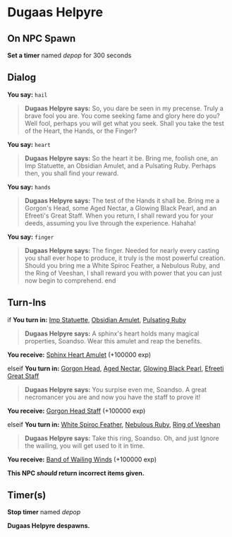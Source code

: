 # Dugaas Helpyre
## On NPC Spawn

**Set a timer** named *depop* for 300 seconds
## Dialog

**You say:** `hail`



>**Dugaas Helpyre says:** So, you dare be seen in my precense. Truly a brave fool you are. You come seeking fame and glory here do you? Well fool, perhaps you will get what you seek. Shall you take the test of the Heart, the Hands, or the Finger?

**You say:** `heart`




>**Dugaas Helpyre says:** So the heart it be. Bring me, foolish one, an Imp Statuette, an Obsidian Amulet, and a Pulsating Ruby. Perhaps then, you shall find your reward.

**You say:** `hands`




>**Dugaas Helpyre says:** The test of the Hands it shall be. Bring me a Gorgon's Head, some Aged Nectar, a Glowing Black Pearl, and an Efreeti's Great Staff. When you return, I shall reward you for your deeds, assuming you live through the experience. Hahaha!

**You say:** `finger`




>**Dugaas Helpyre says:** The finger. Needed for nearly every casting you shall ever hope to produce, it truly is the most powerful creation. Should you bring me a White Spiroc Feather, a Nebulous Ruby, and the Ring of Veeshan, I shall reward you with power that you can just now begin to comprehend.
end

## Turn-Ins



if **You turn in:** [Imp Statuette](/item/20953), [Obsidian Amulet](/item/20786), [Pulsating Ruby](/item/20787)







>**Dugaas Helpyre says:** A sphinx's heart holds many magical properties, Soandso.  Wear this amulet and reap the benefits.


 **You receive:**  [Sphinx Heart Amulet](/item/14560) (+100000 exp)

elseif **You turn in:** [Gorgon Head](/item/20790), [Aged Nectar](/item/20967), [Glowing Black Pearl](/item/20791), [Efreeti Great Staff](/item/20792)



>**Dugaas Helpyre says:** You surpise even me, Soandso.  A great necromancer you are and now you have the staff to prove it!


 **You receive:**  [Gorgon Head Staff](/item/11689) (+100000 exp)

elseif **You turn in:** [White Spiroc Feather](/item/20960), [Nebulous Ruby](/item/20788), [Ring of Veeshan](/item/20789)



>**Dugaas Helpyre says:** Take this ring, Soandso.  Oh, and just Ignore the wailing, you will get used to it in time.


 **You receive:**  [Band of Wailing Winds](/item/27713) (+100000 exp)

**This NPC *should* return incorrect items given.**

## Timer(s)

**Stop timer** named *depop*

**Dugaas Helpyre despawns.**




